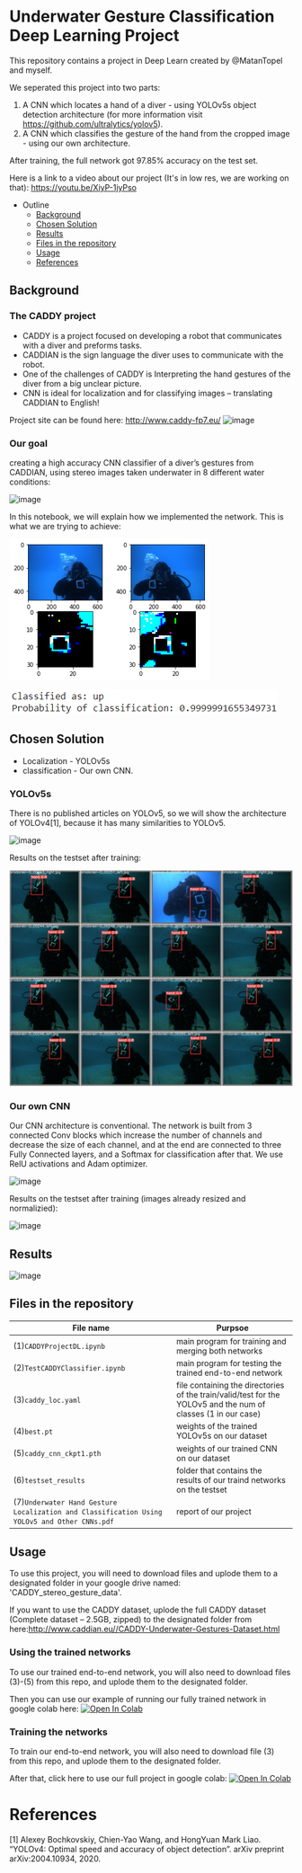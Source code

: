# Underwater Gesture Classification Deep Learning Project
This repository contains a project in Deep Learn created by @MatanTopel and myself.

We seperated this project into two parts:
1) A CNN which locates a hand of a diver - using YOLOv5s object detection architecture (for more information visit https://github.com/ultralytics/yolov5).
2) A CNN which classifies the gesture of the hand from the cropped image - using our own architecture.

After training, the full network got 97.85% accuracy on the test set.

Here is a link to a video about our project (It's in low res, we are working on  that): https://youtu.be/XiyP-1jyPso

- Outline
  * [Background](#background)
  * [Chosen Solution](#Chosen-Solution)
  * [Results](#Results)
  * [Files in the repository](#files-in-the-repository)
  * [Usage](#Usage)
  * [References](#References)

## Background
### The CADDY project
* CADDY is a project focused on developing a robot that communicates with a diver and preforms tasks.
* CADDIAN is the sign language the diver uses to communicate with the robot.
* One of the challenges of CADDY is Interpreting the hand gestures of the diver from a big unclear picture.
* CNN is ideal for localization and for classifying images – translating CADDIAN to English!

Project site can be found here:
http://www.caddy-fp7.eu/
![image](https://user-images.githubusercontent.com/35059685/123846029-8bf06a80-d91d-11eb-95f3-c24c001e53b4.png)

### Our goal
creating a high accuracy CNN classifier of a diver’s gestures from CADDIAN, using stereo images taken underwater in 8 different water conditions:

![image](https://user-images.githubusercontent.com/35059685/123801212-bda00c00-d8f2-11eb-8a38-0904e3f01daa.png)

In this notebook, we will explain how we implemented the network. This is what we are trying to achieve:

![UP gesture](https://github.com/OrDG/CADDY_Gesture_Classification_DL_Project/blob/9e952de64e97299119253718d96dffbed731e982/final_classification/in2test.png)

![Succesfull classification](https://github.com/OrDG/CADDY_Gesture_Classification_DL_Project/blob/9e952de64e97299119253718d96dffbed731e982/final_classification/in2teslabel.png)

## Chosen Solution
* Localization - YOLOv5s
* classification - Our own CNN.

### YOLOv5s
There is no published articles on YOLOv5, so we will show the architecture of YOLOv4[1], because it has many similarities to YOLOv5.

![image](https://user-images.githubusercontent.com/35059685/123794270-56328e00-d8eb-11eb-95f8-9b4c86da7dc7.png)

Results on the testset after training:

![image](https://github.com/OrDG/CADDY_Gesture_Classification_DL_Project/blob/8a7a5ea88b83ebe45d86709adb944f28d74d9b7b/final_classification/test_batch1_pred.jpg)

### Our own CNN
Our CNN architecture is conventional. The network is built from 3 connected Conv blocks which increase the number of channels and decrease the size of each channel, and at the end are connected to three Fully Connected layers, and a Softmax for classification after that.  We use RelU activations and Adam optimizer. 

![image](https://user-images.githubusercontent.com/35059685/123799809-4158f900-d8f1-11eb-9dc5-e85f437deda9.png)

Results on the testset after training (images already resized and normalizied):

![image](https://user-images.githubusercontent.com/35059685/123801537-0ce63c80-d8f3-11eb-8105-17672f0c6681.png)

## Results

![image](https://user-images.githubusercontent.com/35059685/123802543-191ec980-d8f4-11eb-8f1f-c1237b961f19.png)

## Files in the repository
|File name         | Purpsoe |
|-----------------------|------|
|(1)`CADDYProjectDL.ipynb`|main program for training and merging both networks|
|(2)`TestCADDYClassifier.ipynb`|main program for testing the trained end-to-end network|
|(3)`caddy_loc.yaml`| file containing the directories of the train/valid/test for the YOLOv5 and the num of classes (1 in our case)|
|(4)`best.pt`| weights of the trained YOLOv5s on our dataset|
|(5)`caddy_cnn_ckpt1.pth`|weights of our trained CNN on our dataset|
|(6)`testset_results`|folder that contains the results of our traind networks on the testset|
|(7)`Underwater Hand Gesture Localization and Classification Using YOLOv5 and Other CNNs.pdf`|report of our project|

## Usage
To use this project, you will need to download files and uplode them to a designated folder in your google drive named: 'CADDY_stereo_gesture_data'.

If you want to use the CADDY dataset, uplode the full CADDY dataset (Complete dataset – 2.5GB, zipped) to the designated folder from here:http://www.caddian.eu//CADDY-Underwater-Gestures-Dataset.html
 
 ### Using the trained networks
 To use our trained end-to-end network, you will also need to download files (3)-(5) from this repo, and uplode them to the designated folder.
 
 Then you can use our example of running our fully trained network in google colab here:
[![Open In Colab](https://colab.research.google.com/assets/colab-badge.svg)](https://colab.research.google.com/drive/1fvR3Y70IWimrEnJupQt2Bw9aRX8lGdr2?usp=sharing)

 ### Training the networks
 To train our end-to-end network, you will also need to download file (3) from this repo, and uplode them to the designated folder.
 
 After that, click here to use our full project in google colab:
 [![Open In Colab](https://colab.research.google.com/assets/colab-badge.svg)](https://colab.research.google.com/drive/1agVUMEALmVCe9zGvnj-YYn6BJnqgz-Ij?usp=sharing)

# References
[1] Alexey Bochkovskiy, Chien-Yao Wang, and HongYuan Mark Liao. “YOLOv4: Optimal speed and accuracy of object detection”. arXiv preprint arXiv:2004.10934, 2020. 
